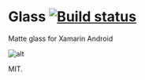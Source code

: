# Glass [![Build status](https://ci.appveyor.com/api/projects/status/8u6e3r9tts3bnk6e?svg=true)](https://ci.appveyor.com/project/takigava/glass)

Matte glass for Xamarin Android

![alt](http://i.imgur.com/AGmN5uq.png)

MIT.
